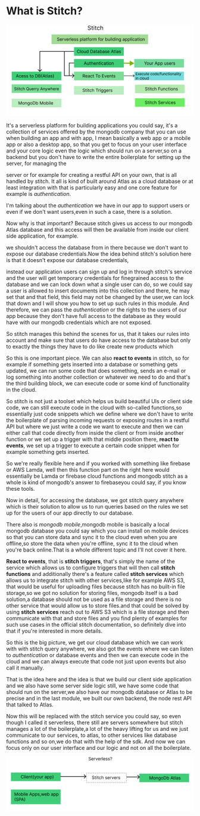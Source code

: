 # What is Stitch?

![stitch](assets/stitch.png)

It's a serverless platform for building applications you could say, it's a collection of services offered by the mongodb company that you can use when building an app and with app, I mean basically a web app or a mobile app or also a desktop app, so that you get to focus
on your user interface and your core logic even the logic which should run on a server,so on a backend but you don't have to write the entire boilerplate for setting up the server, for managing the

server or for example for creating a restful API on your own, that is all handled by stitch. It all is kind of built around Atlas as a cloud database or at least integration with that is particularly easy and one core feature for example is *authentication*.

I'm talking about the *authentication* we have in our app to support users or even if we don't want users,even in such a case, there is a solution.

Now why is that important? Because stitch gives us access to our mongodb Atlas database and this access will then be available from inside our client side application, for example.

we shouldn't access the database from in there because we don't want to expose our database credentials.Now the idea behind stitch's solution here is that it doesn't expose our database credentials,

instead our application users can sign up and log in through stitch's service and the user will get temporary credentials for finegrained access to the database and we can lock down what a single user can do,
so we could say a user is allowed to insert documents into this collection and there, he may set that and that field, this field may not be changed by the user,we can lock that down and I will show you how to set up such rules in this module. And therefore, we can pass the *authentication* or the rights to the users of our app because they don't have full access to the database as they would have with our mongodb credentials which are not exposed.

So stitch manages this behind the scenes for us, that it takes our rules into account and make sure that users do have access to the database but only to exactly the things they have to do like create new products which 

So this is one important piece. We can also **react to events** in stitch,
so for example if something gets inserted into a database or something gets updated, we can run some code that does something, sends an e-mail or log something into another collection or whatever we need to do and that's the third building block, we can execute code or some kind of functionality in the cloud.

So stitch is not just a toolset which helps us build beautiful UIs or client side code, we can still execute code in the cloud with so-called functions,so essentially just code snippets which we define where we don't have to write the boilerplate of parsing incoming requests or exposing routes in a restful API but where we just write a code we want to execute and then we can either call that code directly from inside the client or from inside another function or we set up a trigger with that middle position there, **react to events**, we set up a trigger to execute a certain code snippet when for example something gets inserted.

So we're really flexible here and if you worked with something like firebase or AWS Lamda, well then this function part on the right here would essentially be Lamda or firebase cloud functions and mongodb stitch as a whole is kind of mongodb's answer to firebaseyou could say, if you know these tools.

Now in detail, for accessing the database, we got stitch query  anywhere which is their solution to allow us to run queries based on the rules we set up for the users of our app directly to our database.

There also is *mongodb mobile*,mongodb mobile is basically a local mongodb database you could say which you can install on mobile devices so that you can store data and sync it to the cloud even when you are offline,so store the data when you're offline, sync it to the cloud when you're back online.That is a whole different topic and I'll not cover it here.

**React to events**, that is **stitch triggers**, that's simply the name of the service which allows us to configure triggers that will then call **stitch functions** and additionally there's a feature called **stitch services** which allows us to integrate stitch with other services,like for example AWS S3,
that would be useful for uploading files because stitch has no built-in file storage,so we got no solution for storing files, mongodb itself is a bad solution,a database should not be used as a file storage and there is no other service that would allow us to store files.and that could be solved by using **stitch services** reach out to AWS S3 which is a file storage and then communicate with that and store files and you find plenty of examples for such use cases in the official stitch documentation,
so definitely dive into that if you're interested in more details.

So this is the big picture,
we get our cloud database which we can work with with stitch query anywhere,
we also got the events where we can listen to *authentication* or database events and then we can execute code in the cloud and we can always execute that code not just upon events but also call it manually.

That is the idea here and the idea is that we build our client side application and we also have some server side logic still, we have some code that should run on the server,we also have our mongodb database or Atlas to be precise and in the last module, we built our own backend, the node rest API that talked to Atlas.

Now this will be replaced with the stitch service you could say,
so even though I called it serverless, there still are servers somewhere but stitch manages a lot of the boilerplate,a lot of the heavy lifting for us and we just communicate to our services, to atlas, to other services like database functions and so on,we do that with the help of the sdk. And now we can focus only on our user interface and our logic and not on all the boilerplate.

![serverless-how](assets/serverless-how.png)

